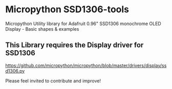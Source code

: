 # Micropython SSD1306-tools
Micropython Utility library for Adafruit 0.96" SSD1306 monochrome OLED Display - Basic shapes &amp; examples

## This Library requires the Display driver for SSD1306
https://github.com/micropython/micropython/blob/master/drivers/display/ssd1306.py


Please feel invited to contribute and improve!
